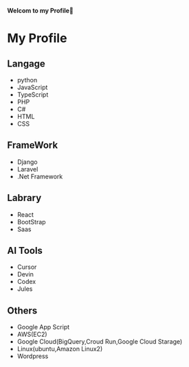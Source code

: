 **Welcom to my Profile🫡**

# My Profile
## Langage
- python
- JavaScript
- TypeScript
- PHP
- C#
- HTML
- CSS

## FrameWork
- Django
- Laravel
- .Net Framework

## Labrary
- React
- BootStrap
- Saas

## AI Tools
- Cursor
- Devin
- Codex
- Jules

## Others
- Google App Script
- AWS(EC2)
- Google Cloud(BigQuery,Croud Run,Google Cloud Starage)
- Linux(ubuntu,Amazon Linux2)
- Wordpress
